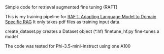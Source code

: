 Simple code for retrieval augmented fine tuning (RAFT)

This is my training pipeline for [RAFT: Adapting Language Model to Domain Specific RAG](https://arxiv.org/pdf/2403.10131)
It only takes pdf files as training input data.

create_dataset.py creates a Dataset object (*.hf)
finetune_hf.py fine-tunes a model

The code was tested for Phi-3.5-mini-instruct using one A100
